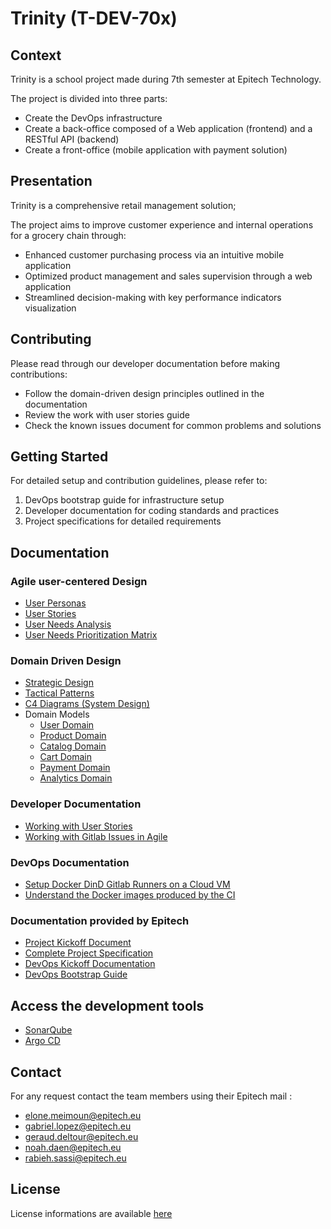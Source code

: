 # Trinity (T-DEV-70x) 

## Context
Trinity is a school project made during 7th semester at Epitech Technology. 

The project is divided into three parts:
- Create the DevOps infrastructure
- Create a back-office composed of a Web application (frontend) and a RESTful API (backend)
- Create a front-office (mobile application with payment solution)

## Presentation

Trinity is a comprehensive retail management solution;

The project aims to improve customer experience and internal operations for a grocery chain through:
- Enhanced customer purchasing process via an intuitive mobile application
- Optimized product management and sales supervision through a web application
- Streamlined decision-making with key performance indicators visualization

## Contributing

Please read through our developer documentation before making contributions:
- Follow the domain-driven design principles outlined in the documentation
- Review the work with user stories guide
- Check the known issues document for common problems and solutions

## Getting Started
For detailed setup and contribution guidelines, please refer to:
1. DevOps bootstrap guide for infrastructure setup
2. Developer documentation for coding standards and practices
3. Project specifications for detailed requirements

## Documentation 

### Agile user-centered Design
- [User Personas](docs/user_personas.md)
- [User Stories](docs/user_stories.md)
- [User Needs Analysis](docs/user_needs.md)
- [User Needs Prioritization Matrix](docs/user_needs_priorization_matrix.md)

### Domain Driven Design
- [Strategic Design](docs/developeur/domain_driven_design/1_strategic_design.md)
- [Tactical Patterns](docs/developeur/domain_driven_design/3_tactical_patterns.md)
- [C4 Diagrams (System Design)](docs/developeur/domain_driven_design/2_c4_diagrams.md)
- Domain Models
    - [User Domain](docs/developeur/domain_driven_design/4_domain_models/user_domain.md)
    - [Product Domain](docs/developeur/domain_driven_design/4_domain_models/product_domain.md)
    - [Catalog Domain](docs/developeur/domain_driven_design/4_domain_models/catalog_domain.md)
    - [Cart Domain](docs/developeur/domain_driven_design/4_domain_models/cart_domain.md) 
    - [Payment Domain](docs/developeur/domain_driven_design/4_domain_models/payment_domain.md)
    - [Analytics Domain](docs/developeur/domain_driven_design/4_domain_models/analytics_domain.md)

### Developer Documentation
- [Working with User Stories](docs/developeur/work_with_user_stories.md)
- [Working with Gitlab Issues in Agile](docs/developeur/issues.md)

### DevOps Documentation
- [Setup Docker DinD Gitlab Runners on a Cloud VM](docs/devops/setup_gitlab_runners.md)
- [Understand the Docker images produced by the CI](docs/devops/docker_images.md)

### Documentation provided by Epitech
- [Project Kickoff Document](docs/project/T-DEV-70x-kickoff.pdf)
- [Complete Project Specification](docs/project/T-DEV-70x-project.pdf)
- [DevOps Kickoff Documentation](docs/devops/T-DEV-701-devOps_kickoff.pdf)
- [DevOps Bootstrap Guide](docs/devops/T-DEV-701-devOps_bootstrap.pdf)

## Access the development tools
- [SonarQube](https://sonarqube.trinity.epitech-msc2026.me)
- [Argo CD](https://argocd.trinity.epitech-msc2026.me)

## Contact
For any request contact the team members using their Epitech mail :
- elone.meimoun@epitech.eu
- gabriel.lopez@epitech.eu
- geraud.deltour@epitech.eu
- noah.daen@epitech.eu
- rabieh.sassi@epitech.eu

## License
License informations are available [here](LICENSE.md)
